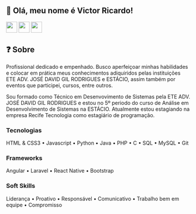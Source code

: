 ## 👋 Olá, meu nome é Victor Ricardo!

<div style="display: inline_block" align="left">
    <a href="https://www.linkedin.com/in/victor-ricardo-oliveira-nunes-a631a9248?lipi=urn%3Ali%3Apage%3Ad_flagship3_profile_view_base_contact_details%3BjWSQLz57Sjub6ZL%2BbslK8Q%3D%3D" target="_blank"><img height="30" max-width="100%" src="https://img.shields.io/badge/-LinkedIn-F00101?style=for-the-badge&logo=linkedin&logoColor=white" target="_blank"></a>
    <a href="https://instagram.com/victoroliver_rick" target="_blank"><img height="30" max-width="100%" src="https://img.shields.io/badge/-Instagram-F02A00?style=for-the-badge&logo=instagram&logoColor=white" target="_blank"></a>
    <a href = "mailto:victoroliv2004@gmail.com"><img height="30" max-width="100%" src="https://img.shields.io/badge/Gmail-F05400?style=for-the-badge&logo=gmail&logoColor=white" target="_blank"></a>
</div>


## ❓ Sobre 
Profissional dedicado e empenhado. Busco aperfeiçoar minhas habilidades e colocar em prática meus conhecimentos adiquiridos pelas instituições ETE ADV. JOSÉ DAVID GIL RODRIGUES e ESTÁCIO, assim também por eventos que participei, cursos, entre outros.

Sou formado como Técnico em Desenvovimento de Sistemas pela ETE ADV. JOSÉ DAVID GIL RODRIGUES e estou no 5º periodo do curso de Análise em Desenvolvimento de Sistemas na ESTÁCIO. Atualmente estou estagiando na empresa Recife Tecnologia como estagiário de programação.


### Tecnologias
HTML & CSS3 • Javascript • Python • Java • PHP • C • SQL • MySQL • Git

### Frameworks
Angular • Laravel • React Native • Bootstrap 

### Soft Skills
Liderança • Proativo • Responsável • Comunicativo • Trabalho bem em equipe • Compromisso
